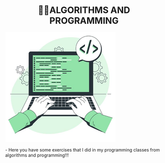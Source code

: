 <h1 align = "center"> 👨‍💻ALGORITHMS AND PROGRAMMING </h1>

<img alt = "👨‍💻ALGORITHMS AND PROGRAMMING" src = "https://github.com/fafernandez24/algorithm_and_programming/blob/elements_for_readme/banner%20repositorio%20algoritmos.jpg" width= "70%">

<p> - Here you have some exercises that I did in my programming classes from algorithms and programming!!! </p>
